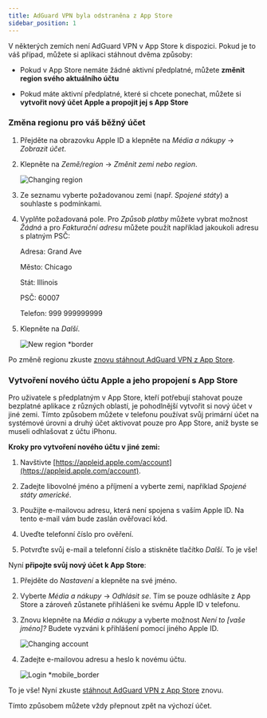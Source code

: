 ```yaml
---
title: AdGuard VPN byla odstraněna z App Store
sidebar_position: 1
---
```


V některých zemích není AdGuard VPN v App Store k dispozici. Pokud je to váš případ, můžete si aplikaci stáhnout dvěma způsoby:

- Pokud v App Store nemáte žádné aktivní předplatné, můžete **změnit region svého aktuálního účtu**

- Pokud máte aktivní předplatné, které si chcete ponechat, můžete si **vytvořit nový účet Apple a propojit jej s App Store**

### Změna regionu pro váš běžný účet

1. Přejděte na obrazovku Apple ID a klepněte na _Média a nákupy_ → _Zobrazit účet_.

2. Klepněte na _Země/region_ → _Změnit zemi nebo region_.

   ![Changing region](https://cdn.adguard-vpn.com/content/kb/vpn/ios/app_store/changing_country.png)

3. Ze seznamu vyberte požadovanou zemi (např. _Spojené státy_) a souhlaste s podmínkami.

4. Vyplňte požadovaná pole. Pro _Způsob platby_ můžete vybrat možnost _Žádná_ a pro _Fakturační adresu_ můžete použít například jakoukoli adresu s platným PSČ:

   Adresa: Grand Ave

   Město: Chicago

   Stát: Illinois

   PSČ: 60007

   Telefon: 999 999999999

5. Klepněte na _Další_.

   ![New region \*border](https://cdn.adguard-vpn.com/content/kb/vpn/ios/app_store/new_country.png)

Po změně regionu zkuste [znovu stáhnout AdGuard VPN z App Store](https://apps.apple.com/us/app/adguard-vpn-unlimited-fast/id1525373602).

### Vytvoření nového účtu Apple a jeho propojení s App Store

Pro uživatele s předplatným v App Store, kteří potřebují stahovat pouze bezplatné aplikace z různých oblastí, je pohodlnější vytvořit si nový účet v jiné zemi. Tímto způsobem můžete v telefonu používat svůj primární účet na systémové úrovni a druhý účet aktivovat pouze pro App Store, aniž byste se museli odhlašovat z účtu iPhonu.

**Kroky pro vytvoření nového účtu v jiné zemi:**

1. Navštivte [https://appleid.apple.com/account](https://appleid.apple.com/account).

2. Zadejte libovolné jméno a příjmení a vyberte zemi, například _Spojené státy americké_.

3. Použijte e-mailovou adresu, která není spojena s vaším Apple ID. Na tento e-mail vám bude zaslán ověřovací kód.

4. Uveďte telefonní číslo pro ověření.

5. Potvrďte svůj e-mail a telefonní číslo a stiskněte tlačítko _Další_. To je vše!

Nyní **připojte svůj nový účet k App Store**:

1. Přejděte do _Nastavení_ a klepněte na své jméno.

2. Vyberte _Média a nákupy_ → _Odhlásit se_. Tím se pouze odhlásíte z App Store a zároveň zůstanete přihlášeni ke svému Apple ID v telefonu.

3. Znovu klepněte na _Média a nákupy_ a vyberte možnost _Není to [vaše jméno]?_ Budete vyzváni k přihlášení pomocí jiného Apple ID.

   ![Changing account](https://cdn.adguard-vpn.com/content/kb/vpn/ios/app_store/log_out.png)

4. Zadejte e-mailovou adresu a heslo k novému účtu.

   ![Login \*mobile\_border](https://cdn.adguard-vpn.com/content/kb/vpn/ios/app_store/apple_id.png)

To je vše! Nyní zkuste [stáhnout AdGuard VPN z App Store](https://apps.apple.com/us/app/adguard-vpn-unlimited-fast/id1525373602) znovu.

Tímto způsobem můžete vždy přepnout zpět na výchozí účet.
